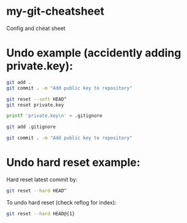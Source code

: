 # my-git-cheatsheet
Config and cheat sheet

# Undo example (accidently adding private.key):
```bash
git add .
git commit . -m "Add public key to repository"

git reset --soft HEAD^
git reset private.key

printf 'private.key\n' > .gitignore

git add .gitignore

git commit . -m "Add public key to repository"
```

# Undo hard reset example:
Hard reset latest commit by:
```bash
git reset --hard HEAD^
```
To undo hard reset (check reflog for index):
```bash
git reset --hard HEAD@{1}
```
